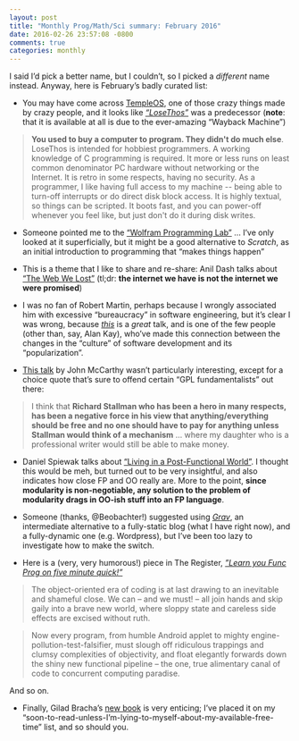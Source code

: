 ```yaml
---
layout: post
title: "Monthly Prog/Math/Sci summary: February 2016"
date: 2016-02-26 23:57:08 -0800
comments: true
categories: monthly
---
```


I said I’d pick a better name, but I couldn’t, so I picked a _different_ name instead. Anyway, here is February’s badly curated list:

- You may have come across [TempleOS](http://www.templeos.org), one of those crazy things made by crazy people, and it looks like [_“LoseThos”_](http://web.archive.org/web/20060702135534/http://www.losethos.com/) was a predecessor (**note**: that it is available at all is due to the ever-amazing “Wayback Machine”)

> **You used to buy a computer to program. They didn't do much else**. LoseThos is intended for hobbiest programmers. A working knowledge of C programming is required. It more or less runs on least common denominator PC hardware without networking or the Internet. It is retro in some respects, having no security. As a programmer, I like having full access to my machine -- being able to turn-off interrupts or do direct disk block access. It is highly textual, so things can be scripted.  It boots fast, and you can power-off whenever you feel like, but just don't do it during disk writes.

- Someone pointed me to the [“Wolfram Programming Lab”](https://lab.open.wolframcloud.com/app/) … I’ve only looked at it superficially, but it might be a good alternative to _Scratch_, as an initial introduction to programming that “makes things happen”

- This is a theme that I like to share and re-share: Anil Dash talks about [“The Web We Lost”](https://www.youtube.com/watch?v=9KKMnoTTHJk) (tl;dr: **the internet we have is not the internet we were promised**)

- I was no fan of Robert Martin, perhaps because I wrongly associated him with excessive “bureaucracy” in software engineering, but it’s clear I was wrong, because [_this_](http://www.infoq.com/presentations/history-future-programming-languages) is a _great_ talk, and is one of the few people (other than, say, Alan Kay), who’ve made this connection between the changes in the “culture” of software development and its “popularization”.

- [This talk](https://www.youtube.com/watch?v=K13_sWm_gZw) by John McCarthy wasn’t particularly interesting, except for a choice quote that’s sure to offend certain “GPL fundamentalists” out there:

> I think that **Richard Stallman who has been a hero in many respects, has been a negative force in his view that anything/everything should be free and no one should have to pay for anything unless Stallman would think of a mechanism** … where my daughter who is a professional writer would still be able to make money.

- Daniel Spiewak talks about [“Living in a Post-Functional World”](http://www.infoq.com/presentations/post-functional-scala-clojure-haskell). I thought this would be meh, but turned out to be very insightful, and also indicates how close FP and OO really are. More to the point, **since modularity is non-negotiable, any solution to the problem of modularity drags in OO-ish stuff into an FP language**.

- Someone (thanks, @Beobachter!) suggested using [_Grav_](http://learn.getgrav.org/basics/what-is-grav), an intermediate alternative to a fully-static blog (what I have right now), and a fully-dynamic one (e.g. Wordpress), but I’ve been too lazy to investigate how to make the switch.

- Here is a (very, very humorous!) piece in The Register, [_”Learn you Func Prog on five minute quick!”_](http://www.theregister.co.uk/2016/01/13/stob_remember_the_monoids/)

> The object-oriented era of coding is at last drawing to an inevitable and shameful close. We can – and we must! – all join hands and skip gaily into a brave new world, where sloppy state and careless side effects are excised without ruth.

> Now every program, from humble Android applet to mighty engine-pollution-test-falsifier, must slough off ridiculous trappings and clumsy complexities of objectivity, and float elegantly forwards down the shiny new functional pipeline – the one, true alimentary canal of code to concurrent computing paradise.

And so on.

- Finally, Gilad Bracha’s [new book](http://www.amazon.com/Dart-Programming-Language-Gilad-Bracha/dp/0321927702?tag=duckduckgo-osx-20) is very enticing; I’ve placed it on my “soon-to-read-unless-I’m-lying-to-myself-about-my-available-free-time” list, and so should you.
